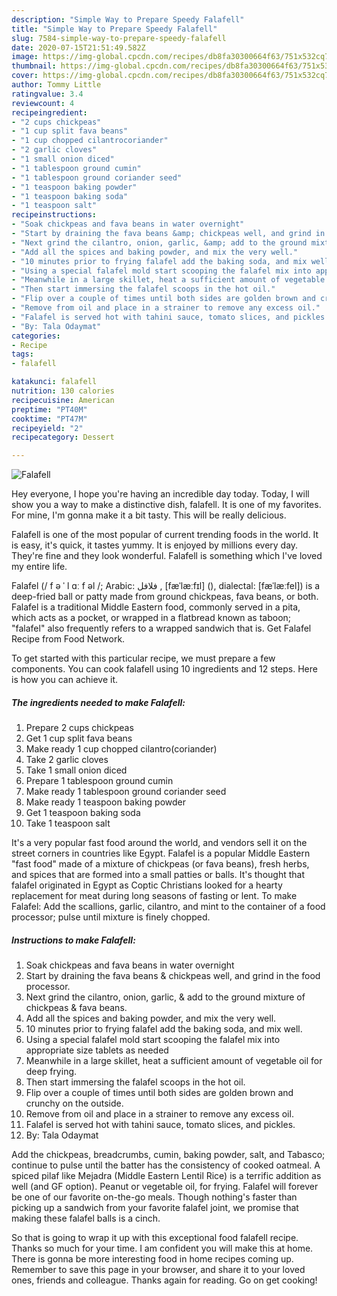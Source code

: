 ```yaml
---
description: "Simple Way to Prepare Speedy Falafell"
title: "Simple Way to Prepare Speedy Falafell"
slug: 7584-simple-way-to-prepare-speedy-falafell
date: 2020-07-15T21:51:49.582Z
image: https://img-global.cpcdn.com/recipes/db8fa30300664f63/751x532cq70/falafell-recipe-main-photo.jpg
thumbnail: https://img-global.cpcdn.com/recipes/db8fa30300664f63/751x532cq70/falafell-recipe-main-photo.jpg
cover: https://img-global.cpcdn.com/recipes/db8fa30300664f63/751x532cq70/falafell-recipe-main-photo.jpg
author: Tommy Little
ratingvalue: 3.4
reviewcount: 4
recipeingredient:
- "2 cups chickpeas"
- "1 cup split fava beans"
- "1 cup chopped cilantrocoriander"
- "2 garlic cloves"
- "1 small onion diced"
- "1 tablespoon ground cumin"
- "1 tablespoon ground coriander seed"
- "1 teaspoon baking powder"
- "1 teaspoon baking soda"
- "1 teaspoon salt"
recipeinstructions:
- "Soak chickpeas and fava beans in water overnight"
- "Start by draining the fava beans &amp; chickpeas well, and grind in the food processor."
- "Next grind the cilantro, onion, garlic, &amp; add to the ground mixture of chickpeas &amp; fava beans."
- "Add all the spices and baking powder, and mix the very well."
- "10 minutes prior to frying falafel add the baking soda, and mix well."
- "Using a special falafel mold start scooping the falafel mix into appropriate size tablets as needed"
- "Meanwhile in a large skillet, heat a sufficient amount of vegetable oil for deep frying."
- "Then start immersing the falafel scoops in the hot oil."
- "Flip over a couple of times until both sides are golden brown and crunchy on the outside."
- "Remove from oil and place in a strainer to remove any excess oil."
- "Falafel is served hot with tahini sauce, tomato slices, and pickles."
- "By: Tala Odaymat"
categories:
- Recipe
tags:
- falafell

katakunci: falafell 
nutrition: 130 calories
recipecuisine: American
preptime: "PT40M"
cooktime: "PT47M"
recipeyield: "2"
recipecategory: Dessert

---
```



![Falafell](https://img-global.cpcdn.com/recipes/db8fa30300664f63/751x532cq70/falafell-recipe-main-photo.jpg)

Hey everyone, I hope you're having an incredible day today. Today, I will show you a way to make a distinctive dish, falafell. It is one of my favorites. For mine, I'm gonna make it a bit tasty. This will be really delicious.

Falafell is one of the most popular of current trending foods in the world. It is easy, it's quick, it tastes yummy. It is enjoyed by millions every day. They're fine and they look wonderful. Falafell is something which I've loved my entire life.

Falafel (/ f ə ˈ l ɑː f əl /; Arabic: فلافل ‎, [fæˈlæːfɪl] (), dialectal: [fæˈlæːfel]) is a deep-fried ball or patty made from ground chickpeas, fava beans, or both. Falafel is a traditional Middle Eastern food, commonly served in a pita, which acts as a pocket, or wrapped in a flatbread known as taboon; &#34;falafel&#34; also frequently refers to a wrapped sandwich that is. Get Falafel Recipe from Food Network.


To get started with this particular recipe, we must prepare a few components. You can cook falafell using 10 ingredients and 12 steps. Here is how you can achieve it.

<!--inarticleads1-->

##### The ingredients needed to make Falafell:

1. Prepare 2 cups chickpeas
1. Get 1 cup split fava beans
1. Make ready 1 cup chopped cilantro(coriander)
1. Take 2 garlic cloves
1. Take 1 small onion diced
1. Prepare 1 tablespoon ground cumin
1. Make ready 1 tablespoon ground coriander seed
1. Make ready 1 teaspoon baking powder
1. Get 1 teaspoon baking soda
1. Take 1 teaspoon salt


It&#39;s a very popular fast food around the world, and vendors sell it on the street corners in countries like Egypt. Falafel is a popular Middle Eastern &#34;fast food&#34; made of a mixture of chickpeas (or fava beans), fresh herbs, and spices that are formed into a small patties or balls. It&#39;s thought that falafel originated in Egypt as Coptic Christians looked for a hearty replacement for meat during long seasons of fasting or lent. To make Falafel: Add the scallions, garlic, cilantro, and mint to the container of a food processor; pulse until mixture is finely chopped. 

<!--inarticleads2-->

##### Instructions to make Falafell:

1. Soak chickpeas and fava beans in water overnight
1. Start by draining the fava beans &amp; chickpeas well, and grind in the food processor.
1. Next grind the cilantro, onion, garlic, &amp; add to the ground mixture of chickpeas &amp; fava beans.
1. Add all the spices and baking powder, and mix the very well.
1. 10 minutes prior to frying falafel add the baking soda, and mix well.
1. Using a special falafel mold start scooping the falafel mix into appropriate size tablets as needed
1. Meanwhile in a large skillet, heat a sufficient amount of vegetable oil for deep frying.
1. Then start immersing the falafel scoops in the hot oil.
1. Flip over a couple of times until both sides are golden brown and crunchy on the outside.
1. Remove from oil and place in a strainer to remove any excess oil.
1. Falafel is served hot with tahini sauce, tomato slices, and pickles.
1. By: Tala Odaymat


Add the chickpeas, breadcrumbs, cumin, baking powder, salt, and Tabasco; continue to pulse until the batter has the consistency of cooked oatmeal. A spiced pilaf like Mejadra (Middle Eastern Lentil Rice) is a terrific addition as well (and GF option). Peanut or vegetable oil, for frying. Falafel will forever be one of our favorite on-the-go meals. Though nothing&#39;s faster than picking up a sandwich from your favorite falafel joint, we promise that making these falafel balls is a cinch. 

So that is going to wrap it up with this exceptional food falafell recipe. Thanks so much for your time. I am confident you will make this at home. There is gonna be more interesting food in home recipes coming up. Remember to save this page in your browser, and share it to your loved ones, friends and colleague. Thanks again for reading. Go on get cooking!
